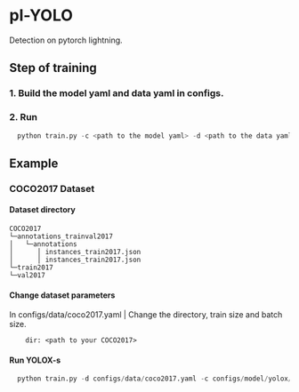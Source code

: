 # pl-YOLO
Detection on pytorch lightning.

## Step of training
### 1. Build the model yaml and data yaml in configs.
### 2. Run
```python
  python train.py -c <path to the model yaml> -d <path to the data yaml>
```

## Example
### COCO2017 Dataset
#### Dataset directory
```
COCO2017  
└─annotations_trainval2017   
│   └─annotations   
│      │ instances_train2017.json   
│      │ instances_train2017.json   
└─train2017
└─val2017 
```
#### Change dataset parameters
In configs/data/coco2017.yaml
| Change the directory, train size and batch size.
```
    dir: <path to your COCO2017>
```

#### Run YOLOX-s
```python
  python train.py -d configs/data/coco2017.yaml -c configs/model/yolox/yolox_s.yaml
```
